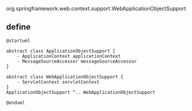 org.springframework.web.context.support.WebApplicationObjectSupport

## define
```plantuml
@startuml

abstract class ApplicationObjectSupport {
    - ApplicationContext applicationContext
    - MessageSourceAccessor messageSourceAccessor
}

abstract class WebApplicationObjectSupport {
    - ServletContext servletContext
}
ApplicationObjectSupport ^.. WebApplicationObjectSupport

@enduml
```